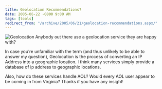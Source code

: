 ```yaml
---
title: Geolocation Recommendations?
date: 2005-06-22 -0800 9:00 AM
tags: [tools]
redirect_from: "/archive/2005/06/21/geolocation-recommendations.aspx/"
---
```


![Geolocation](https://haacked.com/images/geolocation.jpg) Anybody out
there use a geolocation service they are happy with?

In case you’re unfamiliar with the term (and thus unlikely to be able to
answer my question), Geolocation is the process of converting an IP
Address into a geographic location. I think many services simply provide
a database of ip address to geographic locations.

Also, how do these services handle AOL? Would every AOL user appear to
be coming in from Virginia? Thanks if you have any insight!

